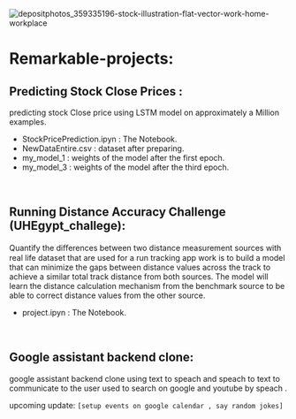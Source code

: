![depositphotos_359335196-stock-illustration-flat-vector-work-home-workplace](https://user-images.githubusercontent.com/59618586/105712602-b2e7e200-5f22-11eb-86d4-fdbd2af329d6.jpg)

# Remarkable-projects:

## Predicting Stock Close Prices :
predicting stock Close price using LSTM model on approximately a Million examples.
* StockPricePrediction.ipyn : The Notebook.
* NewDataEntire.csv : dataset after preparing.
* my_model_1 : weights of the model after the first epoch.
* my_model_3 : weights of the model after the third epoch.

<br/>

## Running Distance Accuracy Challenge (UHEgypt_challege):
Quantify the diﬀerences between two distance measurement sources with real life dataset that are used for a run tracking app work is to build a model that can minimize the gaps between distance values across the track to achieve a similar total track distance from both sources. The model will learn the distance calculation mechanism from the benchmark source to be able to correct distance values from the other source.

* project.ipyn : The Notebook.

<br/>

## Google assistant backend clone:
google assistant backend clone using text to speach and speach to text to communicate to the user used to search on google and youtube by speach .

upcoming update:
`[setup events on google calendar , say random jokes]`

